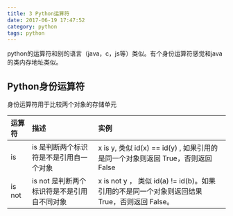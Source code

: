 ```yaml
---
title: 3 Python运算符
date: 2017-06-19 17:47:52
category: python
tags: python
---
```

python的运算符和别的语言（java，c，js等）类似。有个身份运算符感觉和java的类内存地址类似。
## Python身份运算符
身份运算符用于比较两个对象的存储单元

|运算符|	描述|实例|
|:--|:--|:--|
|is	|is 是判断两个标识符是不是引用自一个对象	|x is y, 类似 id(x) == id(y) , 如果引用的是同一个对象则返回 True，否则返回 False|
|is not	|is not 是判断两个标识符是不是引用自不同对象	|x is not y ， 类似 id(a) != id(b)。如果引用的不是同一个对象则返回结果 True，否则返回 False。|


